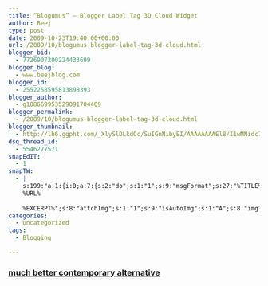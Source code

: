 ```yaml
---
title: “Blogumus” – Blogger Label Tag 3D Cloud Widget
author: Beej
type: post
date: 2009-10-23T19:40:00+00:00
url: /2009/10/blogumus-blogger-label-tag-3d-cloud.html
blogger_bid:
  - 7726907200224433699
blogger_blog:
  - www.beejblog.com
blogger_id:
  - 2552258595813898393
blogger_author:
  - g108669953529091704409
blogger_permalink:
  - /2009/10/blogumus-blogger-label-tag-3d-cloud.html
blogger_thumbnail:
  - http://lh6.ggpht.com/_XlySlDLkdOc/SuIGnNibyEI/AAAAAAAAEl8/I1wMNidc75w/Test%5B3%5D.gif?imgmax=800
dsq_thread_id:
  - 5546277571
snapEdIT:
  - 1
snapTW:
  - |
    s:199:"a:1:{i:0;a:7:{s:2:"do";s:1:"1";s:9:"msgFormat";s:27:"%TITLE%
    %URL%
    
    %EXCERPT%";s:8:"attchImg";s:1:"1";s:9:"isAutoImg";s:1:"A";s:8:"imgToUse";s:0:"";s:9:"isAutoURL";s:1:"A";s:8:"urlToUse";s:0:"";}}";
categories:
  - Uncategorized
tags:
  - Blogging

---
```

### [much better contemporary alternative][1]

 [1]: /?p=488